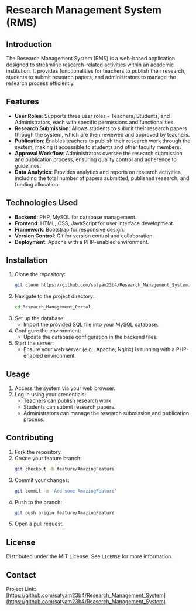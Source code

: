 # Research Management System (RMS)

## Introduction
The Research Management System (RMS) is a web-based application designed to streamline research-related activities within an academic institution. It provides functionalities for teachers to publish their research, students to submit research papers, and administrators to manage the research process efficiently.

## Features
- **User Roles**: Supports three user roles - Teachers, Students, and Administrators, each with specific permissions and functionalities.
- **Research Submission**: Allows students to submit their research papers through the system, which are then reviewed and approved by teachers.
- **Publication**: Enables teachers to publish their research work through the system, making it accessible to students and other faculty members.
- **Approval Workflow**: Administrators oversee the research submission and publication process, ensuring quality control and adherence to guidelines.
- **Data Analytics**: Provides analytics and reports on research activities, including the total number of papers submitted, published research, and funding allocation.

## Technologies Used
- **Backend**: PHP, MySQL for database management.
- **Frontend**: HTML, CSS, JavaScript for user interface development.
- **Framework**: Bootstrap for responsive design.
- **Version Control**: Git for version control and collaboration.
- **Deployment**: Apache with a PHP-enabled environment.

## Installation
1. Clone the repository:
    ```bash
    git clone https://github.com/satyam23b4/Research_Management_System.git
    ```
2. Navigate to the project directory:
    ```bash
    cd Research_Management_Portal
    ```
3. Set up the database:
    - Import the provided SQL file into your MySQL database.
4. Configure the environment:
    - Update the database configuration in the backend files.
5. Start the server:
    - Ensure your web server (e.g., Apache, Nginx) is running with a PHP-enabled environment.

## Usage
1. Access the system via your web browser.
2. Log in using your credentials:
    - Teachers can publish research work.
    - Students can submit research papers.
    - Administrators can manage the research submission and publication process.

## Contributing
1. Fork the repository.
2. Create your feature branch:
    ```bash
    git checkout -b feature/AmazingFeature
    ```
3. Commit your changes:
    ```bash
    git commit -m 'Add some AmazingFeature'
    ```
4. Push to the branch:
    ```bash
    git push origin feature/AmazingFeature
    ```
5. Open a pull request.

## License
Distributed under the MIT License. See `LICENSE` for more information.

## Contact
Project Link: [https://github.com/satyam23b4/Research_Management_System](https://github.com/satyam23b4/Reaserch_Management_System)
